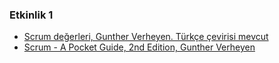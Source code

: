 ### Etkinlik 1
* [Scrum değerleri, Gunther Verheyen. Türkçe çevirisi mevcut](https://guntherverheyen.com/2019/02/20/the-international-versions-of-the-scrum-values-now-comprise-19-languages/)
* [Scrum - A Pocket Guide, 2nd Edition, Gunther Verheyen](https://play.google.com/store/books/details/Gunther_Verheyen_Scrum_A_Pocket_Guide_2nd_edition?id=zzSGDwAAQBAJ)
